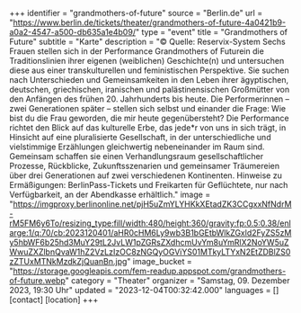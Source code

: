 +++
identifier = "grandmothers-of-future"
source = "Berlin.de"
url = "https://www.berlin.de/tickets/theater/grandmothers-of-future-4a0421b9-a0a2-4547-a500-db635a1e4b09/"
type = "event"
title = "Grandmothers of Future"
subtitle = "Karte"
description = "© Quelle: Reservix-System
Sechs Frauen stellen sich in der Performance Grandmothers of Futurein die Traditionslinien ihrer eigenen (weiblichen) Geschichte(n) und untersuchen diese aus einer transkulturellen und feministischen Perspektive. Sie suchen nach Unterschieden und Gemeinsamkeiten in den Leben ihrer ägyptischen, deutschen, griechischen, iranischen und palästinensischen Großmütter von den Anfängen des frühen 20. Jahrhunderts bis heute.
Die Performerinnen – zwei Generationen später – stellen sich selbst und einander die Frage: Wie bist du die Frau geworden, die mir heute gegenübersteht? Die Performance richtet den Blick auf das kulturelle Erbe, das jede*r von uns in sich trägt, in Hinsicht auf eine pluralisierte Gesellschaft, in der unterschiedliche und vielstimmige Erzählungen gleichwertig nebeneinander im Raum sind. Gemeinsam schaffen sie einen Verhandlungsraum gesellschaftlicher Prozesse, Rückblicke, Zukunftsszenarien und gemeinsamer Träumereien über drei Generationen auf zwei verschiedenen Kontinenten.
Hinweise zu Ermäßigungen: BerlinPass-Tickets und Freikarten für Geflüchtete, nur nach Verfügbarkeit, an der Abendkasse erhältlich."
image = "https://imgproxy.berlinonline.net/pjH5uZmYLYHKkXEtadZK3CCgxxNfNdrM-rM5FM6y6To/resizing_type:fill/width:480/height:360/gravity:fp:0.5:0.38/enlarge:1/q:70/cb:2023120401/aHR0cHM6Ly9wb3B1bGEtbWlkZGxld2FyZS5zMy5hbWF6b25hd3MuY29tL2JvLW1pZGRsZXdhcmUvYm8uYmRlX2NoYW5uZWwuZXZlbnQvaW1hZ2VzLzIzOC8zNGQyOGViYS01MTkyLTYxN2EtZDBlZS0zZTUxMTNkMzdkZjQuanBn.jpg"
image_bucket = "https://storage.googleapis.com/fem-readup.appspot.com/grandmothers-of-future.webp"
category = "Theater"
organizer = "Samstag, 09. Dezember 2023, 19:30 Uhr"
updated = "2023-12-04T00:32:42.000"
languages = []
[contact]
[location]
+++